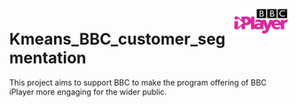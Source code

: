 <img src="picture/logo.jfif" align="right" width = 100/>

# Kmeans_BBC_customer_segmentation
This project aims to support BBC to make the program offering of BBC iPlayer more engaging for the wider public. 
